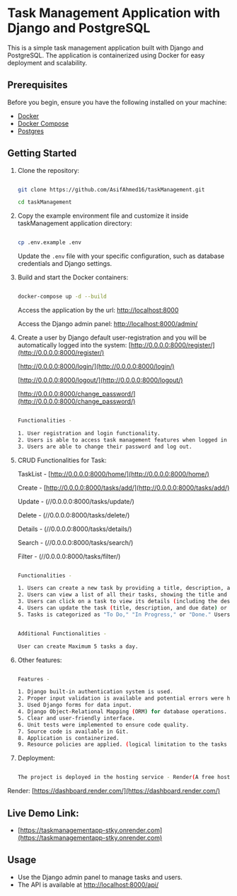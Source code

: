 # Task Management Application with Django and PostgreSQL

This is a simple task management application built with Django and PostgreSQL. The application is containerized using Docker for easy deployment and scalability.

## Prerequisites

Before you begin, ensure you have the following installed on your machine:

- [Docker](https://www.docker.com/get-started)
- [Docker Compose](https://docs.docker.com/compose/install/)
- [Postgres](https://www.postgresql.org/)

## Getting Started

1. Clone the repository:

    ```bash
   
    git clone https://github.com/AsifAhmed16/taskManagement.git
   
    cd taskManagement
   
    ```

2. Copy the example environment file and customize it inside taskManagement application directory:

    ```bash
   
    cp .env.example .env
   
    ```

    Update the `.env` file with your specific configuration, such as database credentials and Django settings.


3. Build and start the Docker containers:

    ```bash
   
    docker-compose up -d --build
   
    ```

   Access the application by the url:
    [http://localhost:8000](http://localhost:8000)

   Access the Django admin panel:
    [http://localhost:8000/admin/](http://localhost:8000/admin/)


4. Create a user by Django default user-registration and you will be automatically logged into the system:
    [http://0.0.0.0:8000/register/](http://0.0.0.0:8000/register/)

    [http://0.0.0.0:8000/login/](http://0.0.0.0:8000/login/)

    [http://0.0.0.0:8000/logout/](http://0.0.0.0:8000/logout/)

    [http://0.0.0.0:8000/change_password/](http://0.0.0.0:8000/change_password/)

    ```bash
   
   Functionalities -
   
   1. User registration and login functionality.
   2. Users is able to access task management features when logged in only.
   3. Users are able to change their password and log out.
   
    ```


5. CRUD Functionalities for Task:

    TaskList - [http://0.0.0.0:8000/home/](http://0.0.0.0:8000/home/)

    Create - [http://0.0.0.0:8000/tasks/add/](http://0.0.0.0:8000/tasks/add/)

    Update - (//0.0.0.0:8000/tasks/update/<id>)

    Delete - (//0.0.0.0:8000/tasks/delete/<id>)

    Details - (//0.0.0.0:8000/tasks/details/<id>)

    Search - (//0.0.0.0:8000/tasks/search/<key>)

    Filter - (//0.0.0.0:8000/tasks/filter/<key>)

    ```bash
   
   Functionalities -
   
   1. Users can create a new task by providing a title, description, and due date. 
   2. Users can view a list of all their tasks, showing the title and due date.
   3. Users can click on a task to view its details (including the description).
   4. Users can update the task (title, description, and due date) or delete it.
   5. Tasks is categorized as "To Do," "In Progress," or "Done." Users can change the status of a task between these categories.

    ```
   
    ```bash
   
   Additional Functionalities -
   
   User can create Maximum 5 tasks a day.

    ```

6. Other features:

    ```bash
   
   Features -
   
   1. Django built-in authentication system is used.
   2. Proper input validation is available and potential errors were handled.
   3. Used Django forms for data input.
   4. Django Object-Relational Mapping (ORM) for database operations.
   5. Clear and user-friendly interface.
   6. Unit tests were implemented to ensure code quality.
   7. Source code is available in Git.
   8. Application is containerized.
   9. Resource policies are applied. (logical limitation to the tasks that can be assigned to a user in a certain time window.)

    ```

7. Deployment:

    ```bash
   
   The project is deployed in the hosting service - Render(A free hosting service).
   
    ```



Render:
    [https://dashboard.render.com/](https://dashboard.render.com/)



## Live Demo Link:

- [https://taskmanagementapp-stky.onrender.com](https://taskmanagementapp-stky.onrender.com)


## Usage

- Use the Django admin panel to manage tasks and users.
- The API is available at [http://localhost:8000/api/](http://localhost:8000/api/)
